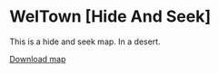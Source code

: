 # WelTown [Hide And Seek]
This is a hide and seek map. In a desert.

[Download map](https://steamcommunity.com/sharedfiles/filedetails/?id=2945982068)
